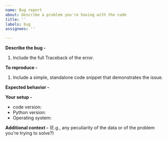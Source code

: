 ```yaml
---
name: Bug report
about: Describe a problem you're having with the code
title: ''
labels: bug
assignees: ''

---
```


**Describe the bug -**
1. Include the full Traceback of the error.

**To reproduce -**
1. Include a simple, standalone code snippet that demonstrates the issue.

**Expected behavior -**

**Your setup -**
 - code version:
 - Python version:
 - Operating system:

**Additional context -**
(E.g., any peculiarity of the data or of the problem you're trying to solve?)
